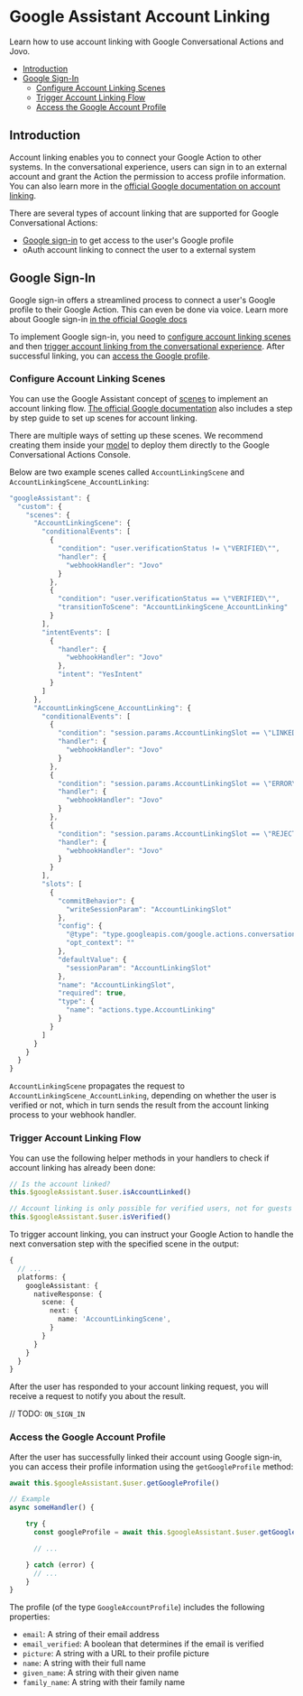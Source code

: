 # Google Assistant Account Linking

Learn how to use account linking with Google Conversational Actions and Jovo.
- [Introduction](#introduction)
- [Google Sign-In](#google-sign-in)
  - [Configure Account Linking Scenes](#configure-account-linking-scenes)
  - [Trigger Account Linking Flow](#trigger-account-linking-flow)
  - [Access the Google Account Profile](#access-the-google-account-profile)

## Introduction

Account linking enables you to connect your Google Action to other systems. In the conversational experience, users can sign in to an external account and grant the Action the permission to access profile information. You can also learn more in the [official Google documentation on account linking](https://developers.google.com/assistant/identity).

There are several types of account linking that are supported for Google Conversational Actions:

* [Google sign-in](#google-sign-in) to get access to the user's Google profile
* oAuth account linking to connect the user to a external system


## Google Sign-In

Google sign-in offers a streamlined process to connect a user's Google profile to their Google Action. This can even be done via voice. Learn more about Google sign-in [in the official Google docs](https://developers.google.com/assistant/identity/google-sign-in)

To implement Google sign-in, you need to [configure account linking scenes](#configure-account-linking-scenes) and then [trigger account linking from the conversational experience](#trigger-account-linking-flow). After successful linking, you can [access the Google profile](#access-the-google-account-profile). 

### Configure Account Linking Scenes

You can use the Google Assistant concept of [scenes](./scenes.md) to implement an account linking flow. [The official Google documentation](https://developers.google.com/assistant/identity/google-sign-in) also includes a step by step guide to set up scenes for account linking.

There are multiple ways of setting up these scenes. We recommend creating them inside your [model](./model.md) to deploy them directly to the Google Conversational Actions Console.

Below are two example scenes called `AccountLinkingScene` and `AccountLinkingScene_AccountLinking`:

```javascript
"googleAssistant": {
  "custom": {
    "scenes": {
      "AccountLinkingScene": {
        "conditionalEvents": [
          {
            "condition": "user.verificationStatus != \"VERIFIED\"",
            "handler": {
              "webhookHandler": "Jovo"
            }
          },
          {
            "condition": "user.verificationStatus == \"VERIFIED\"",
            "transitionToScene": "AccountLinkingScene_AccountLinking"
          }
        ],
        "intentEvents": [
          {
            "handler": {
              "webhookHandler": "Jovo"
            },
            "intent": "YesIntent"
          }
        ]
      },
      "AccountLinkingScene_AccountLinking": {
        "conditionalEvents": [
          {
            "condition": "session.params.AccountLinkingSlot == \"LINKED\"",
            "handler": {
              "webhookHandler": "Jovo"
            }
          },
          {
            "condition": "session.params.AccountLinkingSlot == \"ERROR\"",
            "handler": {
              "webhookHandler": "Jovo"
            }
          },
          {
            "condition": "session.params.AccountLinkingSlot == \"REJECTED\"",
            "handler": {
              "webhookHandler": "Jovo"
            }
          }
        ],
        "slots": [
          {
            "commitBehavior": {
              "writeSessionParam": "AccountLinkingSlot"
            },
            "config": {
              "@type": "type.googleapis.com/google.actions.conversation.v3.SignInSpec",
              "opt_context": ""
            },
            "defaultValue": {
              "sessionParam": "AccountLinkingSlot"
            },
            "name": "AccountLinkingSlot",
            "required": true,
            "type": {
              "name": "actions.type.AccountLinking"
            }
          }
        ]
      }
    }
  }
}
```

`AccountLinkingScene` propagates the request to `AccountLinkingScene_AccountLinking`, depending on whether the user is verified or not, which in turn sends the result from the account linking process to your webhook handler.

### Trigger Account Linking Flow

You can use the following helper methods in your handlers to check if account linking has already been done:

```typescript
// Is the account linked?
this.$googleAssistant.$user.isAccountLinked()

// Account linking is only possible for verified users, not for guests
this.$googleAssistant.$user.isVerified()
```

To trigger account linking, you can instruct your Google Action to handle the next conversation step with the specified scene in the output:

```typescript
{
  // ...
  platforms: {
    googleAssistant: {
      nativeResponse: {
        scene: {
          next: {
            name: 'AccountLinkingScene',
          }
        }
      }
    }
  }
}
```

After the user has responded to your account linking request, you will receive a request to notify you about the result.

// TODO: `ON_SIGN_IN`


### Access the Google Account Profile

After the user has successfully linked their account using Google sign-in, you can access their profile information using the `getGoogleProfile` method:

```typescript
await this.$googleAssistant.$user.getGoogleProfile()

// Example
async someHandler() {

    try {
      const googleProfile = await this.$googleAssistant.$user.getGoogleProfile();

      // ...

    } catch (error) {
      // ...
    }
}
```

The profile (of the type `GoogleAccountProfile`) includes the following properties:

* `email`: A string of their email address
* `email_verified`: A boolean that determines if the email is verified
* `picture`: A string with a URL to their profile picture
* `name`: A string with their full name
* `given_name`: A string with their given name
* `family_name`: A string with their family name
